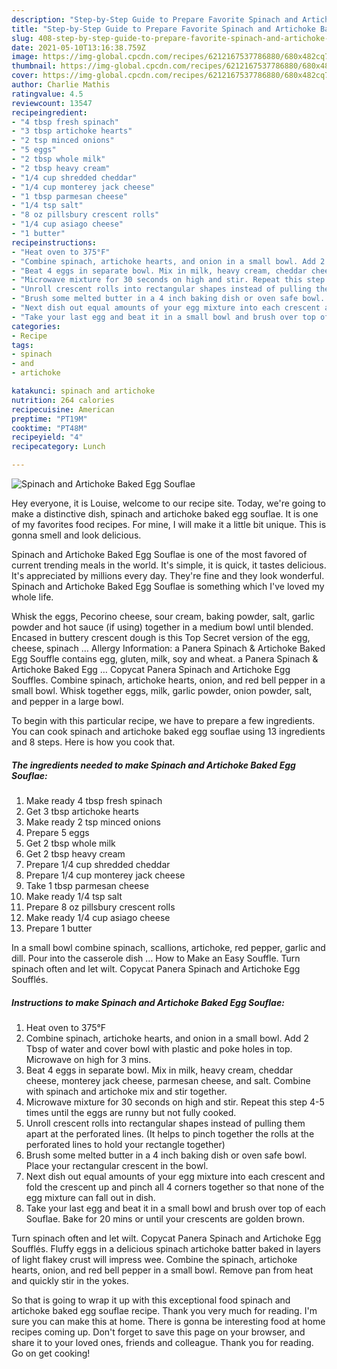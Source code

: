 ```yaml
---
description: "Step-by-Step Guide to Prepare Favorite Spinach and Artichoke Baked Egg Souflae"
title: "Step-by-Step Guide to Prepare Favorite Spinach and Artichoke Baked Egg Souflae"
slug: 408-step-by-step-guide-to-prepare-favorite-spinach-and-artichoke-baked-egg-souflae
date: 2021-05-10T13:16:38.759Z
image: https://img-global.cpcdn.com/recipes/6212167537786880/680x482cq70/spinach-and-artichoke-baked-egg-souflae-recipe-main-photo.jpg
thumbnail: https://img-global.cpcdn.com/recipes/6212167537786880/680x482cq70/spinach-and-artichoke-baked-egg-souflae-recipe-main-photo.jpg
cover: https://img-global.cpcdn.com/recipes/6212167537786880/680x482cq70/spinach-and-artichoke-baked-egg-souflae-recipe-main-photo.jpg
author: Charlie Mathis
ratingvalue: 4.5
reviewcount: 13547
recipeingredient:
- "4 tbsp fresh spinach"
- "3 tbsp artichoke hearts"
- "2 tsp minced onions"
- "5 eggs"
- "2 tbsp whole milk"
- "2 tbsp heavy cream"
- "1/4 cup shredded cheddar"
- "1/4 cup monterey jack cheese"
- "1 tbsp parmesan cheese"
- "1/4 tsp salt"
- "8 oz pillsbury crescent rolls"
- "1/4 cup asiago cheese"
- "1 butter"
recipeinstructions:
- "Heat oven to 375°F"
- "Combine spinach, artichoke hearts, and onion in a small bowl. Add 2 Tbsp of water and cover bowl with plastic and poke holes in top. Microwave on high for 3 mins."
- "Beat 4 eggs in separate bowl. Mix in milk, heavy cream, cheddar cheese,  monterey jack cheese, parmesan cheese, and salt. Combine with spinach and artichoke mix and stir together."
- "Microwave mixture for 30 seconds on high and stir. Repeat this step 4-5 times until the eggs are runny but not fully cooked."
- "Unroll crescent rolls into rectangular shapes instead of pulling them apart at the perforated lines. (It helps to pinch together the rolls at the perforated lines to hold your rectangle together)"
- "Brush some melted butter in a 4 inch baking dish or oven safe bowl. Place your rectangular crescent in the bowl."
- "Next dish out equal amounts of your egg mixture into each crescent and fold the crescent up and pinch all 4 corners together so that none of the egg mixture can fall out in dish."
- "Take your last egg and beat it in a small bowl and brush over top of each Souflae. Bake for 20 mins or until your crescents are golden brown."
categories:
- Recipe
tags:
- spinach
- and
- artichoke

katakunci: spinach and artichoke 
nutrition: 264 calories
recipecuisine: American
preptime: "PT19M"
cooktime: "PT48M"
recipeyield: "4"
recipecategory: Lunch

---
```



![Spinach and Artichoke Baked Egg Souflae](https://img-global.cpcdn.com/recipes/6212167537786880/680x482cq70/spinach-and-artichoke-baked-egg-souflae-recipe-main-photo.jpg)

Hey everyone, it is Louise, welcome to our recipe site. Today, we're going to make a distinctive dish, spinach and artichoke baked egg souflae. It is one of my favorites food recipes. For mine, I will make it a little bit unique. This is gonna smell and look delicious.

Spinach and Artichoke Baked Egg Souflae is one of the most favored of current trending meals in the world. It's simple, it is quick, it tastes delicious. It's appreciated by millions every day. They're fine and they look wonderful. Spinach and Artichoke Baked Egg Souflae is something which I've loved my whole life.

Whisk the eggs, Pecorino cheese, sour cream, baking powder, salt, garlic powder and hot sauce (if using) together in a medium bowl until blended. Encased in buttery crescent dough is this Top Secret version of the egg, cheese, spinach … Allergy Information: a Panera Spinach &amp; Artichoke Baked Egg Souffle contains egg, gluten, milk, soy and wheat. a Panera Spinach &amp; Artichoke Baked Egg … Copycat Panera Spinach and Artichoke Egg Souffles. Combine spinach, artichoke hearts, onion, and red bell pepper in a small bowl. Whisk together eggs, milk, garlic powder, onion powder, salt, and pepper in a large bowl.


To begin with this particular recipe, we have to prepare a few ingredients. You can cook spinach and artichoke baked egg souflae using 13 ingredients and 8 steps. Here is how you cook that.

<!--inarticleads1-->

##### The ingredients needed to make Spinach and Artichoke Baked Egg Souflae:

1. Make ready 4 tbsp fresh spinach
1. Get 3 tbsp artichoke hearts
1. Make ready 2 tsp minced onions
1. Prepare 5 eggs
1. Get 2 tbsp whole milk
1. Get 2 tbsp heavy cream
1. Prepare 1/4 cup shredded cheddar
1. Prepare 1/4 cup monterey jack cheese
1. Take 1 tbsp parmesan cheese
1. Make ready 1/4 tsp salt
1. Prepare 8 oz pillsbury crescent rolls
1. Make ready 1/4 cup asiago cheese
1. Prepare 1 butter


In a small bowl combine spinach, scallions, artichoke, red pepper, garlic and dill. Pour into the casserole dish … How to Make an Easy Souffle. Turn spinach often and let wilt. Copycat Panera Spinach and Artichoke Egg Soufflés. 

<!--inarticleads2-->

##### Instructions to make Spinach and Artichoke Baked Egg Souflae:

1. Heat oven to 375°F
1. Combine spinach, artichoke hearts, and onion in a small bowl. Add 2 Tbsp of water and cover bowl with plastic and poke holes in top. Microwave on high for 3 mins.
1. Beat 4 eggs in separate bowl. Mix in milk, heavy cream, cheddar cheese,  monterey jack cheese, parmesan cheese, and salt. Combine with spinach and artichoke mix and stir together.
1. Microwave mixture for 30 seconds on high and stir. Repeat this step 4-5 times until the eggs are runny but not fully cooked.
1. Unroll crescent rolls into rectangular shapes instead of pulling them apart at the perforated lines. (It helps to pinch together the rolls at the perforated lines to hold your rectangle together)
1. Brush some melted butter in a 4 inch baking dish or oven safe bowl. Place your rectangular crescent in the bowl.
1. Next dish out equal amounts of your egg mixture into each crescent and fold the crescent up and pinch all 4 corners together so that none of the egg mixture can fall out in dish.
1. Take your last egg and beat it in a small bowl and brush over top of each Souflae. Bake for 20 mins or until your crescents are golden brown.


Turn spinach often and let wilt. Copycat Panera Spinach and Artichoke Egg Soufflés. Fluffy eggs in a delicious spinach artichoke batter baked in layers of light flakey crust will impress wee. Combine the spinach, artichoke hearts, onion, and red bell pepper in a small bowl. Remove pan from heat and quickly stir in the yokes. 

So that is going to wrap it up with this exceptional food spinach and artichoke baked egg souflae recipe. Thank you very much for reading. I'm sure you can make this at home. There is gonna be interesting food at home recipes coming up. Don't forget to save this page on your browser, and share it to your loved ones, friends and colleague. Thank you for reading. Go on get cooking!
